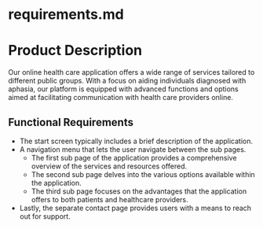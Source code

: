 # requirements.md

# Product Description

Our online health care application offers a wide range of services tailored to different public groups. With a focus on aiding individuals diagnosed with aphasia, our platform is equipped with advanced functions and options aimed at facilitating communication with health care providers online.

## Functional Requirements

- The start screen typically includes a brief description of the application.
- A navigation menu that lets the user navigate between the sub pages.
  - The first sub page of the application provides a comprehensive overview of the services and resources offered.
  - The second sub page delves into the various options available within the application.
  - The third sub page focuses on the advantages that the application offers to both patients and healthcare providers.
- Lastly, the separate contact page provides users with a means to reach out for support.
